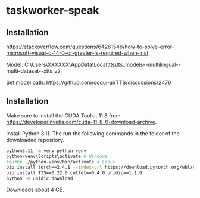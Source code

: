 # taskworker-speak

## Installation

https://stackoverflow.com/questions/64261546/how-to-solve-error-microsoft-visual-c-14-0-or-greater-is-required-when-inst

Model: C:\Users\XXXXXX\AppData\Local\tts\tts_models--multilingual--multi-dataset--xtts_v2

Set model path: https://github.com/coqui-ai/TTS/discussions/2476


## Installation


Make sure to install the CUDA Toolkit 11.8 from https://developer.nvidia.com/cuda-11-8-0-download-archive.

Install Python 3.11. The run the following commands in the folder of the downloaded repository.

```sh
python3.11 -m venv python-venv
python-venv\Scripts\activate # Windows
source ./python-venv/bin/activate # Linux
pip install torch==2.4.1 --index-url https://download.pytorch.org/whl/cu118
pip install TTS==0.22.0 cutlet==0.4.0 unidic==1.1.0
python -m unidic download
```

Downloads about 4 GB.
